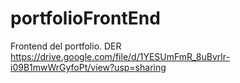 # portfolioFrontEnd
Frontend del portfolio.
DER
https://drive.google.com/file/d/1YESUmFmR_8uBvrlr-i09B1mwWrGyfoPt/view?usp=sharing
